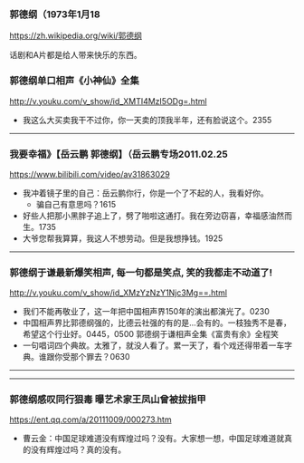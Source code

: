 ### 郭德纲（1973年1月18
https://zh.wikipedia.org/wiki/郭德纲

话剧和A片都是给人带来快乐的东西。
### 郭德纲单口相声《小神仙》全集
http://v.youku.com/v_show/id_XMTI4MzI5ODg=.html
- 我这么大买卖我干不过你，你一天卖的顶我半年，还有脸说这个。2355
---
### 我要幸福》【岳云鹏 郭德纲】（岳云鹏专场2011.02.25
https://www.bilibili.com/video/av31863029
- 我冲着镜子里的自己：岳云鹏你行，你是一个了不起的人，我看好你。
  - 骗自己有意思吗？1615
- 好些人把那小黑胖子追上了，劈了啪啦这通打。我在旁边窃喜，幸福感油然而生。1735
- 大爷您帮我算算，我这人不想劳动。但是我想挣钱。1925
---
### 郭德纲于谦最新爆笑相声, 每一句都是笑点, 笑的我都走不动道了!
http://v.youku.com/v_show/id_XMzYzNzY1Njc3Mg==.html
- 我们不能再敬业了，这一年把中国相声界150年的演出都演光了。0230
- 中国相声界比郭德纲强的，比德云社强的有的是…会有的。一枝独秀不是春，希望这个行业好。0445，0500
郭德纲于谦相声全集《富贵有余》全程笑
- 一句唱词四个典故。太雅了，就没人看了。累一天了，看个戏还得带着一车字典。谁跟你受那个罪去？0630
---
---
### 郭德纲感叹同行狠毒 曝艺术家王凤山曾被拔指甲
https://ent.qq.com/a/20111009/000273.htm
- 曹云金：中国足球难道没有辉煌过吗？没有。大家想一想，中国足球难道就真的没有辉煌过吗？真的没有。
